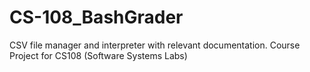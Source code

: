 # CS-108_BashGrader
CSV file manager and interpreter with relevant documentation. Course Project for CS108 (Software Systems Labs)
